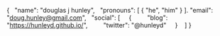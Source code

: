 {
  "name": "douglas j hunley",
  "pronouns": [
    {
      "he",
      "him"
     }
   ].
  "email": "doug.hunley@gmail.com",
  "social": [
    {
        "blog": "https://hunleyd.github.io/",
        "twitter": "@hunleyd"
    }
   ]
}
